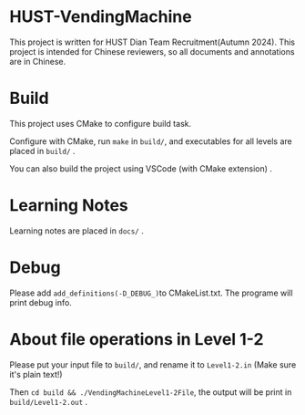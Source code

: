 # HUST-VendingMachine
This project is written for HUST Dian Team Recruitment(Autumn 2024). 
This project is intended for Chinese reviewers, so all documents and annotations are in Chinese.

# Build 
This project uses CMake to configure build task.

Configure with CMake, run `make` in `build/`, and executables for all levels are placed in `build/` .

You can also build the project using VSCode (with CMake extension) .

# Learning Notes
Learning notes are placed in `docs/` .

# Debug
Please add `add_definitions(-D_DEBUG_)`to CMakeList.txt. The programe will print debug info.

# About file operations in Level 1-2
Please put your input file to `build/`, and rename it to `Level1-2.in` (Make sure it's plain text!) 

Then `cd build && ./VendingMachineLevel1-2File`, the output will be print in `build/Level1-2.out` .